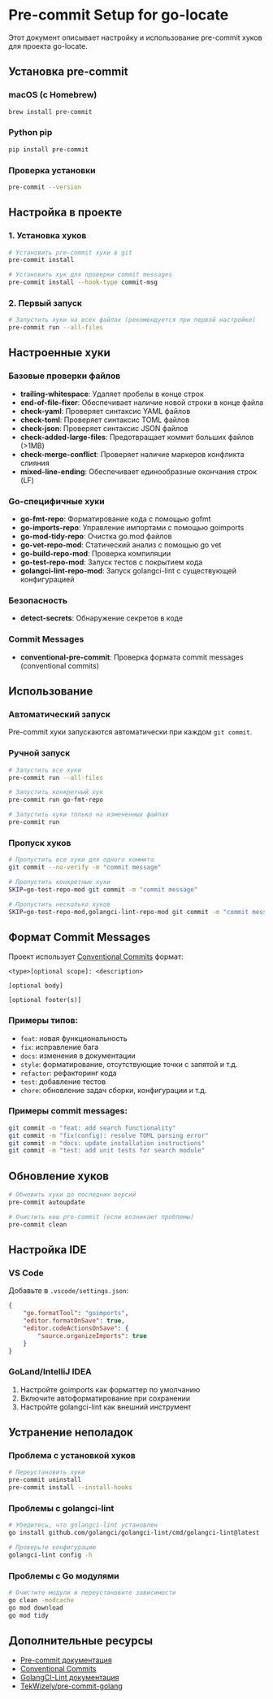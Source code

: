 # Pre-commit Setup for go-locate

Этот документ описывает настройку и использование pre-commit хуков для проекта go-locate.

## Установка pre-commit

### macOS (с Homebrew)
```bash
brew install pre-commit
```

### Python pip
```bash
pip install pre-commit
```

### Проверка установки
```bash
pre-commit --version
```

## Настройка в проекте

### 1. Установка хуков
```bash
# Установить pre-commit хуки в git
pre-commit install

# Установить хук для проверки commit messages
pre-commit install --hook-type commit-msg
```

### 2. Первый запуск
```bash
# Запустить хуки на всех файлах (рекомендуется при первой настройке)
pre-commit run --all-files
```

## Настроенные хуки

### Базовые проверки файлов
- **trailing-whitespace**: Удаляет пробелы в конце строк
- **end-of-file-fixer**: Обеспечивает наличие новой строки в конце файла
- **check-yaml**: Проверяет синтаксис YAML файлов
- **check-toml**: Проверяет синтаксис TOML файлов
- **check-json**: Проверяет синтаксис JSON файлов
- **check-added-large-files**: Предотвращает коммит больших файлов (>1MB)
- **check-merge-conflict**: Проверяет наличие маркеров конфликта слияния
- **mixed-line-ending**: Обеспечивает единообразные окончания строк (LF)

### Go-специфичные хуки
- **go-fmt-repo**: Форматирование кода с помощью gofmt
- **go-imports-repo**: Управление импортами с помощью goimports
- **go-mod-tidy-repo**: Очистка go.mod файлов
- **go-vet-repo-mod**: Статический анализ с помощью go vet
- **go-build-repo-mod**: Проверка компиляции
- **go-test-repo-mod**: Запуск тестов с покрытием кода
- **golangci-lint-repo-mod**: Запуск golangci-lint с существующей конфигурацией

### Безопасность
- **detect-secrets**: Обнаружение секретов в коде

### Commit Messages
- **conventional-pre-commit**: Проверка формата commit messages (conventional commits)

## Использование

### Автоматический запуск
Pre-commit хуки запускаются автоматически при каждом `git commit`.

### Ручной запуск
```bash
# Запустить все хуки
pre-commit run --all-files

# Запустить конкретный хук
pre-commit run go-fmt-repo

# Запустить хуки только на измененных файлах
pre-commit run
```

### Пропуск хуков
```bash
# Пропустить все хуки для одного коммита
git commit --no-verify -m "commit message"

# Пропустить конкретные хуки
SKIP=go-test-repo-mod git commit -m "commit message"

# Пропустить несколько хуков
SKIP=go-test-repo-mod,golangci-lint-repo-mod git commit -m "commit message"
```

## Формат Commit Messages

Проект использует [Conventional Commits](https://www.conventionalcommits.org/) формат:

```
<type>[optional scope]: <description>

[optional body]

[optional footer(s)]
```

### Примеры типов:
- `feat`: новая функциональность
- `fix`: исправление бага
- `docs`: изменения в документации
- `style`: форматирование, отсутствующие точки с запятой и т.д.
- `refactor`: рефакторинг кода
- `test`: добавление тестов
- `chore`: обновление задач сборки, конфигурации и т.д.

### Примеры commit messages:
```bash
git commit -m "feat: add search functionality"
git commit -m "fix(config): resolve TOML parsing error"
git commit -m "docs: update installation instructions"
git commit -m "test: add unit tests for search module"
```

## Обновление хуков

```bash
# Обновить хуки до последних версий
pre-commit autoupdate

# Очистить кеш pre-commit (если возникают проблемы)
pre-commit clean
```

## Настройка IDE

### VS Code
Добавьте в `.vscode/settings.json`:
```json
{
    "go.formatTool": "goimports",
    "editor.formatOnSave": true,
    "editor.codeActionsOnSave": {
        "source.organizeImports": true
    }
}
```

### GoLand/IntelliJ IDEA
1. Настройте goimports как форматтер по умолчанию
2. Включите автоформатирование при сохранении
3. Настройте golangci-lint как внешний инструмент

## Устранение неполадок

### Проблема с установкой хуков
```bash
# Переустановить хуки
pre-commit uninstall
pre-commit install --install-hooks
```

### Проблемы с golangci-lint
```bash
# Убедитесь, что golangci-lint установлен
go install github.com/golangci/golangci-lint/cmd/golangci-lint@latest

# Проверьте конфигурацию
golangci-lint config -h
```

### Проблемы с Go модулями
```bash
# Очистите модули и переустановите зависимости
go clean -modcache
go mod download
go mod tidy
```

## Дополнительные ресурсы

- [Pre-commit документация](https://pre-commit.com/)
- [Conventional Commits](https://www.conventionalcommits.org/)
- [GolangCI-Lint документация](https://golangci-lint.run/)
- [TekWizely/pre-commit-golang](https://github.com/TekWizely/pre-commit-golang)

